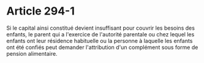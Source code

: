 # Article 294-1

Si le capital ainsi constitué devient insuffisant pour couvrir les besoins des enfants, le parent qui a l'exercice de l'autorité parentale ou chez lequel les enfants ont leur résidence habituelle ou la personne à laquelle les enfants ont été confiés peut demander l'attribution d'un complément sous forme de pension alimentaire.
